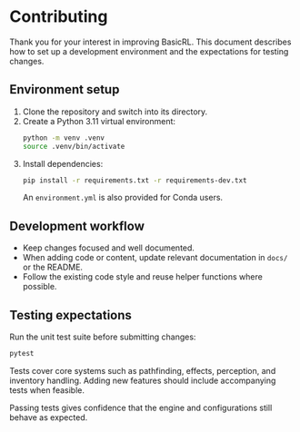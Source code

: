 # Contributing

Thank you for your interest in improving BasicRL.  This document describes how to set up a development environment and the expectations for testing changes.

## Environment setup

1. Clone the repository and switch into its directory.
2. Create a Python 3.11 virtual environment:
   ```bash
   python -m venv .venv
   source .venv/bin/activate
   ```
3. Install dependencies:
   ```bash
   pip install -r requirements.txt -r requirements-dev.txt
   ```
   An `environment.yml` is also provided for Conda users.

## Development workflow

- Keep changes focused and well documented.
- When adding code or content, update relevant documentation in `docs/` or the README.
- Follow the existing code style and reuse helper functions where possible.

## Testing expectations

Run the unit test suite before submitting changes:

```bash
pytest
```

Tests cover core systems such as pathfinding, effects, perception, and inventory handling.  Adding new features should include accompanying tests when feasible.

Passing tests gives confidence that the engine and configurations still behave as expected.
